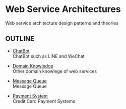Web Service Architectures
=========================

Web service architecture design patterns and theories

OUTLINE
-------

- [ChatBot](chatbot)  
  ChatBot such as LINE and WeChat
  
- [Domain Knowledge](domain-knowledge)  
  Other domain knowlege of web services
  
- [Message Queue](message-queue)  
  Message Queue
  
- [Payment System](payment)  
  Credit Card Payment Systems
